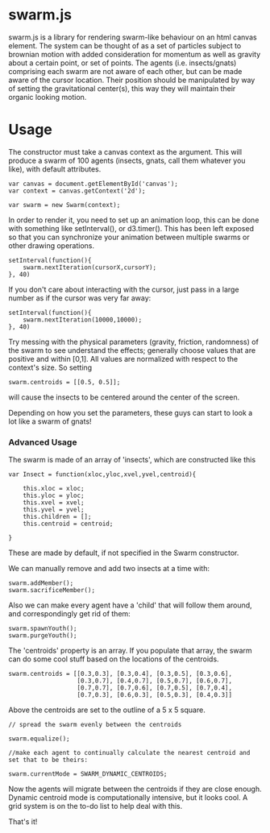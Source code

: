 swarm.js
========

swarm.js is a library for rendering swarm-like behaviour on an html canvas element. The system can be thought of as a set of particles subject to brownian motion
with added consideration for momentum as well as gravity about a certain point, or set of points. The agents (i.e. insects/gnats) comprising each swarm are not aware of each other,
but can be made aware of the cursor location. Their position should be manipulated by way of setting the gravitational center(s), this way they will maintain their
organic looking motion.


# Usage


The constructor must take a canvas context as the argument. This will produce a swarm of 100 agents (insects, gnats, call them whatever you like), with default attributes.

    var canvas = document.getElementById('canvas');
    var context = canvas.getContext('2d');

    var swarm = new Swarm(context);

In order to render it, you need to set up an animation loop, this can be done with something like setInterval(), or d3.timer(). This has been left exposed so that you can
synchronize your animation between multiple swarms or other drawing operations.

    setInterval(function(){
        swarm.nextIteration(cursorX,cursorY);
    }, 40)

If you don't care about interacting with the cursor, just pass in a large number as if the cursor was very far away:

    setInterval(function(){
        swarm.nextIteration(10000,10000);
    }, 40)


Try messing with the physical parameters (gravity, friction, randomness) of the swarm to see understand the effects; generally choose values that are positive and within [0,1].
All values are normalized with respect to the context's size. So setting

    swarm.centroids = [[0.5, 0.5]];

will cause the insects to be centered around the center of the screen.

Depending on how you set the parameters, these guys can start to look a lot like a swarm of gnats!



### Advanced Usage

The swarm is made of an array of 'insects', which are constructed like this

    var Insect = function(xloc,yloc,xvel,yvel,centroid){

        this.xloc = xloc;
        this.yloc = yloc;
        this.xvel = xvel;
        this.yvel = yvel;
        this.children = [];
        this.centroid = centroid;

    }

These are made by default, if not specified in the Swarm constructor.

We can manually remove and add two insects at a time with:

    swarm.addMember();
    swarm.sacrificeMember();

Also we can make every agent have a 'child' that will follow them around, and correspondingly get rid of them:

    swarm.spawnYouth();
    swarm.purgeYouth();

The 'centroids' property is an array. If you populate that array, the swarm can do some cool stuff based on the locations of the centroids.

    swarm.centroids = [[0.3,0.3], [0.3,0.4], [0.3,0.5], [0.3,0.6],
                       [0.3,0.7], [0.4,0.7], [0.5,0.7], [0.6,0.7],
                       [0.7,0.7], [0.7,0.6], [0.7,0.5], [0.7,0.4],
                       [0.7,0.3], [0.6,0.3], [0.5,0.3], [0.4,0.3]]

Above the centroids are set to the outline of a 5 x 5 square.

    // spread the swarm evenly between the centroids

    swarm.equalize();

    //make each agent to continually calculate the nearest centroid and set that to be theirs:

    swarm.currentMode = SWARM_DYNAMIC_CENTROIDS;

Now the agents will migrate between the centroids if they are close enough.
Dynamic centroid mode is computationally intensive, but it looks cool. A grid system is on the to-do list to help deal with this.



That's it!


